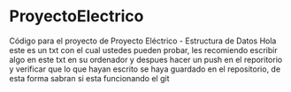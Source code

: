 # ProyectoElectrico
Código para el proyecto de Proyecto Eléctrico - Estructura de Datos
Hola este es un txt con el cual ustedes pueden probar, les recomiendo escribir algo en este txt en su ordenador y 
despues hacer un push en el reporitorio y verificar que lo que hayan escrito se haya guardado en el repositorio, 
de esta forma sabran si esta funcionando el git
